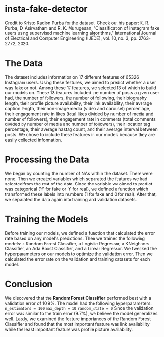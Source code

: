 # insta-fake-detector

Credit to Kristo Radion Purba for the dataset. Check out his paper:
K. R. Purba, D. Asirvatham and R. K. Murugesan,
"Classification of instagram fake users using supervised machine learning algorithms,"
International Journal of Electrical and Computer Engineering (IJECE),
vol. 10, no. 3, pp. 2763-2772, 2020.

# The Data

The dataset includes information on 17 different features of 65326 Instagram users. Using
these features, we aimed to predict whether a user was fake or not. Among these 17 features,
we selected 13 of which to build our models on. These 13 features included the number of posts
a given user had, the number of followers, the number of following, their biography length, 
their profile picture availability, their link availability, their average caption length, their
non-image media (video and carousel) percentage, their engagement rate in likes (total likes divided by
number of media and number of followers), their engagement rate in comments (total comments divided
by number of media and number of followers), their location tag percentage, their average hastag count,
and their average interval between posts. We chose to include these features in our models because
they are easily collected information.

# Processing the Data

We began by counting the number of NAs within the dataset. There were none. Then we created 
variables which separated the features we had selected from the rest of the data. Since the
variable we aimed to predict was categorical ('f' for fake or 'r' for real), we defined a function
which transformed these labels into numbers (1 for fake and 0 for real). After that, we separated
the data again into training and validation datasets.

# Training the Models

Before training our models, we defined a function that calculated the error rate based on any
model's predictions. Then we trained the following models: a Random Forest Classifier, a Logistic
Regressor, a KNeighbors Classifier, an Ada Boost Classifier, and a Linear Regressor. We tweaked the
hyperparameters on our models to optimize the validation error. Then we calculated the error rate on 
the validation and training datasets for each model.

# Conclusion

We discovered that the **Random Forest Classifier** performed best with a validation error of 10.9%.
The model had the following hyperparameters: 
`n_estimators = 100`
`max_depth = 10`
`random_state = 0`
Since the validation error was similar to the train error (9.7%), we believe the model generalizes well.
Lastly, we examined the feature importances of the Random Forest Classifier and found that the most
important feature was link availability while the least important feature was profile picture availability.
